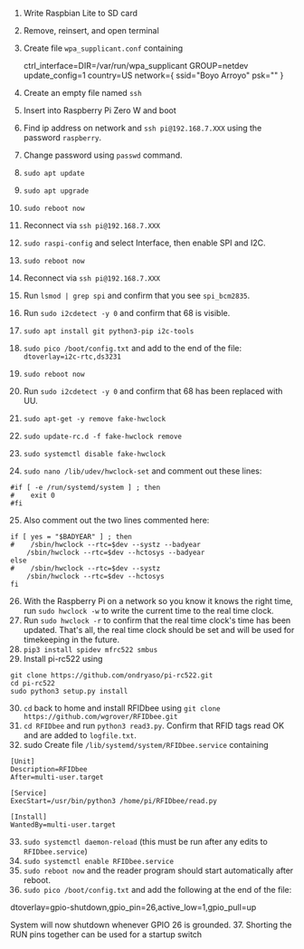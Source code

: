 
1.  Write Raspbian Lite to SD card
2.  Remove, reinsert, and open terminal
3.  Create file `wpa_supplicant.conf` containing

    ctrl_interface=DIR=/var/run/wpa_supplicant GROUP=netdev
    update_config=1
    country=US
    network={
        ssid="Boyo Arroyo"
        psk=""
    }

4.  Create an empty file named `ssh`
5.  Insert into Raspberry Pi Zero W and boot
6.  Find ip address on network and `ssh pi@192.168.7.XXX` using the password `raspberry`.
7.  Change password using `passwd` command.
8.  `sudo apt update`
9.  `sudo apt upgrade`
10.  `sudo reboot now`
11.  Reconnect via `ssh pi@192.168.7.XXX`
12.  `sudo raspi-config` and select Interface, then enable SPI and I2C.
13.  `sudo reboot now`
14.  Reconnect via `ssh pi@192.168.7.XXX`
15.  Run `lsmod | grep spi` and confirm that you see `spi_bcm2835`.
16.  Run `sudo i2cdetect -y 0` and confirm that 68 is visible.
17.  `sudo apt install git python3-pip i2c-tools`
18.  `sudo pico /boot/config.txt` and add to the end of the file:  `dtoverlay=i2c-rtc,ds3231`
19.  `sudo reboot now`
20.  Run `sudo i2cdetect -y 0` and confirm that 68 has been replaced with UU.
21.  `sudo apt-get -y remove fake-hwclock`
22.  `sudo update-rc.d -f fake-hwclock remove`
23.  `sudo systemctl disable fake-hwclock`
24.  `sudo nano /lib/udev/hwclock-set` and comment out these lines:

    #if [ -e /run/systemd/system ] ; then
    #    exit 0
    #fi

25.  Also comment out the two lines commented here:

    if [ yes = "$BADYEAR" ] ; then
    #    /sbin/hwclock --rtc=$dev --systz --badyear
        /sbin/hwclock --rtc=$dev --hctosys --badyear
    else
    #    /sbin/hwclock --rtc=$dev --systz
        /sbin/hwclock --rtc=$dev --hctosys
    fi

26.  With the Raspberry Pi on a network so you know it knows the right time, run `sudo hwclock -w` to write the current time to the real time clock.
27.  Run `sudo hwclock -r` to confirm that the real time clock's time has been updated.  That's all, the real time clock should be set and will be used for timekeeping in the future.
28.  `pip3 install spidev mfrc522 smbus`
29.  Install pi-rc522 using

    git clone https://github.com/ondryaso/pi-rc522.git
    cd pi-rc522
    sudo python3 setup.py install

30.  `cd` back to home and install RFIDbee using `git clone https://github.com/wgrover/RFIDbee.git`
31.  `cd RFIDbee` and run `python3 read3.py`.  Confirm that RFID tags read OK and are added to `logfile.txt`.
32.  sudo Create file `/lib/systemd/system/RFIDbee.service` containing

    [Unit]
    Description=RFIDbee
    After=multi-user.target

    [Service]
    ExecStart=/usr/bin/python3 /home/pi/RFIDbee/read.py

    [Install]
    WantedBy=multi-user.target

33.  `sudo systemctl daemon-reload`  (this must be run after any edits to `RFIDbee.service`)
34.  `sudo systemctl enable RFIDbee.service`
35.  `sudo reboot now` and the reader program should start automatically after reboot.
36.   `sudo pico /boot/config.txt` and add the following at the end of the file:

  dtoverlay=gpio-shutdown,gpio_pin=26,active_low=1,gpio_pull=up

System will now shutdown whenever GPIO 26 is grounded.
37.  Shorting the RUN pins together can be used for a startup switch
